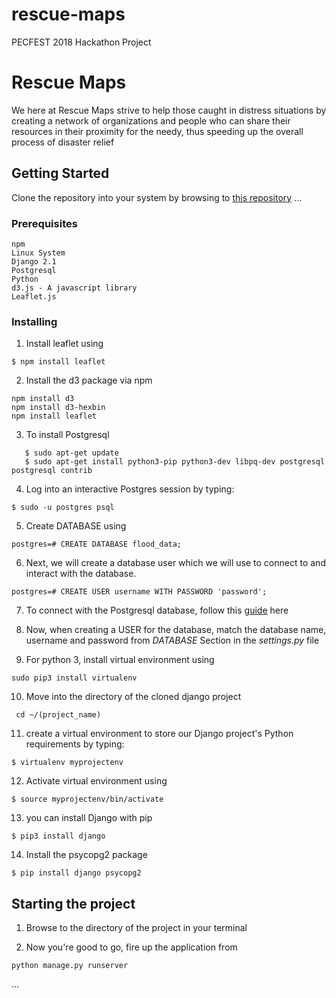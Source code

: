 # rescue-maps
PECFEST 2018 Hackathon Project 

# Rescue Maps
We here at Rescue Maps strive to help those caught in distress situations by creating a network of organizations and people who can share their resources in their proximity for the needy, thus speeding up the overall process of disaster relief


## Getting Started
Clone the repository into your system by browsing to [this repository](https://github.com/deveshd2k/rescue-maps)
...

### Prerequisites
```
npm
Linux System
Django 2.1
Postgresql
Python
d3.js - A javascript library
Leaflet.js
```


### Installing

1. Install leaflet using
```
$ npm install leaflet
```


2. Install the d3 package via npm
```
npm install d3
npm install d3-hexbin
npm install leaflet
```


3. To install Postgresql
```
   $ sudo apt-get update
   $ sudo apt-get install python3-pip python3-dev libpq-dev postgresql postgresql contrib
```


4. Log into an interactive Postgres session by typing:
```
$ sudo -u postgres psql
```


5. Create DATABASE using
```
postgres=# CREATE DATABASE flood_data;
```


6. Next, we will create a database user which we will use to connect to and interact with the database.
```
postgres=# CREATE USER username WITH PASSWORD 'password';
```


7. To connect with the Postgresql database, follow this [guide](https://www.digitalocean.com/community/tutorials/how-to-use-postgresql-with-your-django-application-on-ubuntu-14-04) here


8. Now, when creating a USER for the database, match the database name, username and password from *DATABASE* Section in the *settings.py* file


9. For python 3, install virtual environment using
```
sudo pip3 install virtualenv
```


10. Move into the directory of the cloned django project

```
 cd ~/(project_name)
```


11. create a virtual environment to store our Django project's Python requirements by typing:
```
$ virtualenv myprojectenv
```


12. Activate virtual environment using
```
$ source myprojectenv/bin/activate
```


13. you can install Django with pip
```
$ pip3 install django
```


14. Install the psycopg2 package
```
$ pip install django psycopg2
```


## Starting the project

1. Browse to the directory of the project in your terminal


2. Now you're good to go, fire up the application from
```
python manage.py runserver
```

...

